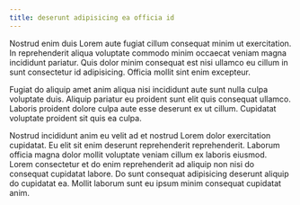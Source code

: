 ```yaml
---
title: deserunt adipisicing ea officia id
---
```


Nostrud enim duis Lorem aute fugiat cillum consequat minim ut exercitation. In reprehenderit aliqua voluptate commodo minim occaecat veniam magna incididunt pariatur. Quis dolor minim consequat est nisi ullamco eu cillum in sunt consectetur id adipisicing. Officia mollit sint enim excepteur.

Fugiat do aliquip amet anim aliqua nisi incididunt aute sunt nulla culpa voluptate duis. Aliquip pariatur eu proident sunt elit quis consequat ullamco. Laboris proident dolore culpa aute esse deserunt ex ut cillum. Cupidatat voluptate proident sit quis ea culpa.

Nostrud incididunt anim eu velit ad et nostrud Lorem dolor exercitation cupidatat. Eu elit sit enim deserunt reprehenderit reprehenderit. Laborum officia magna dolor mollit voluptate veniam cillum ex laboris eiusmod. Lorem consectetur et do enim reprehenderit ad aliquip non nisi do consequat cupidatat labore. Do sunt consequat adipisicing deserunt aliquip do cupidatat ea. Mollit laborum sunt eu ipsum minim consequat cupidatat anim.